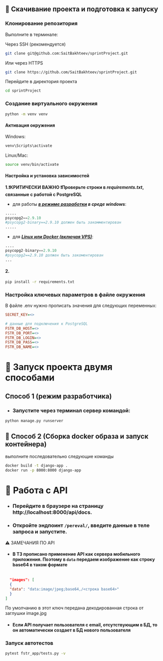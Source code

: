 ## 🔧 Скачивание проекта и подготовка к запуску

### Клонирование репозитория
Выполните в терминале:

Через SSH (рекомендуется)
```bash
git clone git@github.com:SaitBakhteev/sprintProject.git
```
Или через HTTPS
```bash
git clone https://github.com/SaitBakhteev/sprintProject.git
```
Перейдите в директория проекта
```bash
cd sprintProject
```

### Создание виртуального окружения

```bash
python -m venv venv
```

#### Активация окружения
Windows:
```bash
venv\Scripts\activate
```
Linux/Mac:
```bash
source venv/bin/activate
```
#### Настройка и установка зависимостей

**1.❗️КРИТИЧЕСКИ ВАЖНО ❗️Проверьте строки в ***requirements.txt***, связанные с работой с PostgreSQL**
- для работы ***[в режиме разработки](#способ-1-режим-разработчика) в среде windows***:
```python
.....
psycopg2==2.9.10
#psycopg2-binary==2.9.10 должен быть закомментирован
.....
```
- для ***[Linux или Docker (включая VPS)](#-способ-2-сборка-docker-образа-и-запуск-контейнера)***:
```python
....
psycopg2-binary==2.9.10
#psycopg2==2.9.10 должен быть закоментирован
...
```

<h4>2.</h4>

```bash
pip install -r requirements.txt
```

### Настройка ключевых параметров в файле окружения
В файле .env нужно прописать значения для следующих переменных:
```ini
SECRET_KEY=<>

# данные для подключения к PostgreSQL
FSTR_DB_HOST=<>
FSTR_DB_PORT=<>
FSTR_DB_LOGIN=<>
FSTR_DB_PASS=<>
FSTR_DB_NAME=<>
```

# 🔑 Запуск проекта двумя способами
## Способ 1 (режим разработчика)
- ### Запустите через терминал сервер командой:
```bash
python manage.py runserver
```
## 🐳 Способ 2 (Сборка docker образа и запуск контейнера)
выполните последовательно следующие команды 
```bash
docker build -t django-app .
docker run -p 8000:8000 django-app
```
# 🚀 Работа с API
- ### Перейдите в браузере на страницу http://localhost:8000/api/docs.
- ### Откройте эндпоинт `/pereval/`, введите данные в теле запроса и запустите.

⚠️ ЗАМЕЧАНИЯ ПО API
- #### В ТЗ прописано применение API как сервера мобильного приложения. Поэтому в `data` передаем изображение как строку base64 в таком формате   

```json

  "images": [
  {
  "data": "data:image/jpeg;base64,/<строка base64>"
  }
]
```
По умолчанию в этот ключ передана декодированная строка от заглушки image.jpg 

- #### Если API получает пользователя с email, отсутствующим в БД, то он автоматически создает в БД нового пользователя

### Запуск автотестов 
```bash
pytest fstr_app/tests.py -v
```
###
